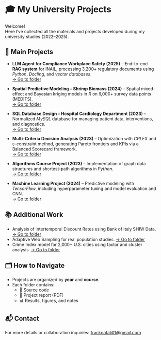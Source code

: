 # 🎓 My University Projects

Welcome!  
Here I’ve collected all the materials and projects developed during my university studies (2022–2025).

## 🚀 Main Projects

- **LLM Agent for Compliance Workplace Safety (2025)** – End-to-end **RAG system** for INAIL, processing 3,200+ regulatory documents using *Python*, *Docling*, and *vector databases*.  
  [→ Go to folder](llm-compliance-agent/)

- **Spatial Predictive Modeling – Shrimp Biomass (2024)** – Spatial mixed-effect and Bayesian kriging models in *R* on 6,000+ survey data points (MEDITS).  
  [→ Go to folder](spatial-modeling/)

- **SQL Database Design – Hospital Cardiology Department (2023)** – Normalized *MySQL* database for managing patient data, interventions, and diagnostics.  
  [→ Go to folder](sql-hospital/)

- **Multi-Criteria Decision Analysis (2023)** – Optimization with *CPLEX* and ε-constraint method, generating Pareto frontiers and KPIs via a Balanced Scorecard framework.  
  [→ Go to folder](decision-analysiss/)

- **Algorithms Course Project (2023)** – Implementation of graph data structures and shortest-path algorithms in *Python*.  
  [→ Go to folder](algorithms/)

- **Machine Learning Project (2024)** – Predictive modeling with *TensorFlow*, including hyperparameter tuning and model evaluation and CNN.  
  [→ Go to folder](machine-learning/)

## 📚 Additional Work
- Analysis of Intertemporal Discount Rates using Bank of Italy SHIW Data. [→ Go to folder](empirical-economics-SHIW-data/)  
- Adaptive Web Sampling for real population studies. [→ Go to folder](adaptive-web-sampling/)  
- Crime Index model for 2,000+ U.S. cities using factor and cluster analysis. [→ Go to folder](advanced-data-analysis/)  

## 🗂️ How to Navigate
- Projects are organized by **year** and **course**.  
- Each folder contains:
  - 📄 Source code  
  - 📘 Project report (PDF)  
  - 📊 Results, figures, and notes  

## 📬 Contact
For more details or collaboration inquiries: franknatali01@gmail.com

